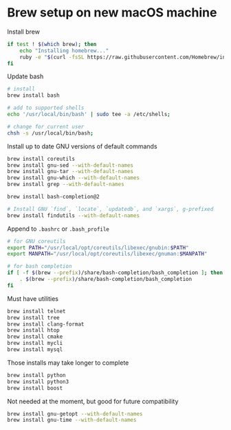 # Brew setup on new macOS machine

Install brew
```bash
if test ! $(which brew); then
    echo "Installing homebrew..."
    ruby -e "$(curl -fsSL https://raw.githubusercontent.com/Homebrew/install/master/install)"
fi
```

Update bash
```bash
# install
brew install bash

# add to supported shells
echo '/usr/local/bin/bash' | sudo tee -a /etc/shells;

# change for current user
chsh -s /usr/local/bin/bash;
```

Install up to date GNU versions of default commands
```bash
brew install coreutils
brew install gnu-sed --with-default-names
brew install gnu-tar --with-default-names
brew install gnu-which --with-default-names
brew install grep --with-default-names    

brew install bash-completion@2

# Install GNU `find`, `locate`, `updatedb`, and `xargs`, g-prefixed
brew install findutils --with-default-names


```

Append to `.bashrc` or `.bash_profile`
```bash
# for GNU coreutils
export PATH="/usr/local/opt/coreutils/libexec/gnubin:$PATH"
export MANPATH="/usr/local/opt/coreutils/libexec/gnuman:$MANPATH"

# for bash completion
if [ -f $(brew --prefix)/share/bash-completion/bash_completion ]; then
    . $(brew --prefix)/share/bash-completion/bash_completion
fi

```

Must have utilities
```bash
brew install telnet
brew install tree
brew install clang-format
brew install htop
brew install cmake
brew install mycli
brew install mysql
```

Those installs may take longer to complete
```bash
brew install python
brew install python3
brew install boost
```

Not needed at the moment, but good for future compatibility
```bash
brew install gnu-getopt --with-default-names
brew install gnu-time --with-default-names
```
